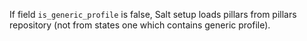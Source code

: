 
If field `is_generic_profile` is false, Salt setup loads pillars from
pillars repository (not from states one which contains generic profile).

